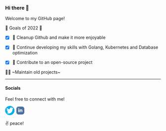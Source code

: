 ### Hi there 👋

Welcome to my GitHub page!

👑 Goals of 2022 👑
- [x] 🧹 Cleanup Github and make it more enjoyable
- [x] 🚗 Continue developing my skills with Golang, Kubernetes and Database optimization
- [x] 🔭 Contribute to an open-source project


 👨‍🔧 ~Maintain old projects~

---


#### Socials

Feel free to connect with me!
<p>
<a href="https://www.twitter.com/FagerholmJimmy"><img height="30" src="https://github.com/Faagerholm/Faagerholm/blob/main/icons/twitter-icon.png?raw=true"></a>
<a href="https://www.linkedin.com/in/jimmy-fagerholm/"><img height="30" src="https://github.com/Faagerholm/Faagerholm/blob/main/icons/linkedin-icon.png?raw=true"></a>
</p>

✌️ peace!
